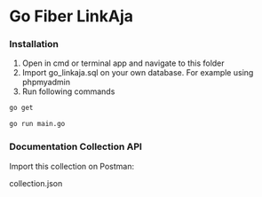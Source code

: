 # Go Fiber LinkAja

### Installation

1. Open in cmd or terminal app and navigate to this folder
2. Import go_linkaja.sql on your own database. For example using phpmyadmin
3. Run following commands

```bash
go get
```

```bash
go run main.go
```

### Documentation Collection API
Import this collection on Postman:

collection.json
